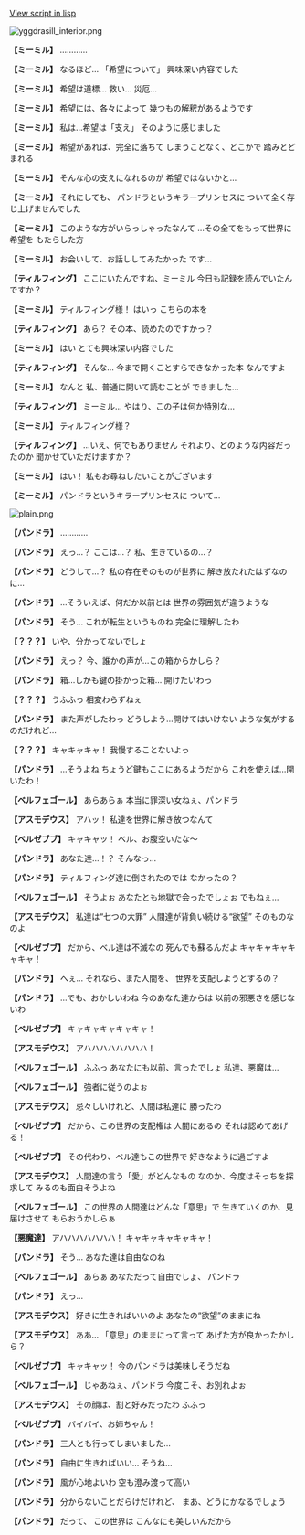 [View script in lisp](../scripts/202209990.txt)

![yggdrasill_interior.png](../images/backgrounds/yggdrasill_interior.png)

**【ミーミル】**
…………

**【ミーミル】**
なるほど…
「希望について」
興味深い内容でした

**【ミーミル】**
希望は道標…
救い…
災厄…

**【ミーミル】**
希望には、各々によって
幾つもの解釈があるようです

**【ミーミル】**
私は…希望は「支え」
そのように感じました

**【ミーミル】**
希望があれば、完全に落ちて
しまうことなく、どこかで
踏みとどまれる

**【ミーミル】**
そんな心の支えになれるのが
希望ではないかと…

**【ミーミル】**
それにしても、
パンドラというキラープリンセスに
ついて全く存じ上げませんでした

**【ミーミル】**
このような方がいらっしゃったなんて
…その全てをもって世界に希望を
もたらした方

**【ミーミル】**
お会いして、お話ししてみたかった
です…

**【ティルフィング】**
ここにいたんですね、ミーミル
今日も記録を読んでいたんですか？

**【ミーミル】**
ティルフィング様！
はいっ
こちらの本を

**【ティルフィング】**
あら？
その本、読めたのですかっ？

**【ミーミル】**
はい
とても興味深い内容でした

**【ティルフィング】**
そんな…
今まで開くことすらできなかった本
なんですよ

**【ミーミル】**
なんと
私、普通に開いて読むことが
できました…

**【ティルフィング】**
ミーミル…
やはり、この子は何か特別な…

**【ミーミル】**
ティルフィング様？

**【ティルフィング】**
…いえ、何でもありません
それより、どのような内容だったのか
聞かせていただけますか？

**【ミーミル】**
はい！
私もお尋ねしたいことがございます

**【ミーミル】**
パンドラというキラープリンセスに
ついて…

![plain.png](../images/backgrounds/plain.png)

**【パンドラ】**
…………

**【パンドラ】**
えっ…？
ここは…？
私、生きているの…？

**【パンドラ】**
どうして…？
私の存在そのものが世界に
解き放たれたはずなのに…

**【パンドラ】**
…そういえば、何だか以前とは
世界の雰囲気が違うような

**【パンドラ】**
そう…
これが転生というものね
完全に理解したわ

**【？？？】**
いや、分かってないでしょ

**【パンドラ】**
えっ？
今、誰かの声が…この箱からかしら？

**【パンドラ】**
箱…しかも鍵の掛かった箱…
開けたいわっ

**【？？？】**
うふふっ
相変わらずねぇ

**【パンドラ】**
また声がしたわっ
どうしよう…開けてはいけない
ような気がするのだけれど…

**【？？？】**
キャキャキャ！
我慢することないよっ

**【パンドラ】**
…そうよね
ちょうど鍵もここにあるようだから
これを使えば…開いたわ！

**【ベルフェゴール】**
あらあらぁ
本当に罪深い女ねぇ、パンドラ

**【アスモデウス】**
アハッ！
私達を世界に解き放つなんて

**【ベルゼブブ】**
キャキャッ！
ベル、お腹空いたな～

**【パンドラ】**
あなた達…！？
そんなっ…

**【パンドラ】**
ティルフィング達に倒されたのでは
なかったの？

**【ベルフェゴール】**
そうよぉ
あなたとも地獄で会ったでしょぉ
でもねぇ…

**【アスモデウス】**
私達は“七つの大罪”
人間達が背負い続ける“欲望”
そのものなのよ

**【ベルゼブブ】**
だから、ベル達は不滅なの
死んでも蘇るんだよ
キャキャキャキャキャ！

**【パンドラ】**
へぇ…
それなら、また人間を、
世界を支配しようとするの？

**【パンドラ】**
…でも、おかしいわね
今のあなた達からは
以前の邪悪さを感じないわ

**【ベルゼブブ】**
キャキャキャキャキャ！

**【アスモデウス】**
アハハハハハハハハ！

**【ベルフェゴール】**
ふふっ
あなたにも以前、言ったでしょ
私達、悪魔は…

**【ベルフェゴール】**
強者に従うのよぉ

**【アスモデウス】**
忌々しいけれど、人間は私達に
勝ったわ

**【ベルゼブブ】**
だから、この世界の支配権は
人間にあるの
それは認めてあげる！

**【ベルゼブブ】**
その代わり、ベル達もこの世界で
好きなように過ごすよ

**【アスモデウス】**
人間達の言う「愛」がどんなもの
なのか、今度はそっちを探求して
みるのも面白そうよね

**【ベルフェゴール】**
この世界の人間達はどんな「意思」で
生きていくのか、見届けさせて
もらおうかしらぁ

**【悪魔達】**
アハハハハハハハ！
キャキャキャキャキャ！

**【パンドラ】**
そう…
あなた達は自由なのね

**【ベルフェゴール】**
あらぁ
あなただって自由でしょ、
パンドラ

**【パンドラ】**
えっ…

**【アスモデウス】**
好きに生きればいいのよ
あなたの“欲望”のままにね

**【アスモデウス】**
ああ…
「意思」のままにって言って
あげた方が良かったかしら？

**【ベルゼブブ】**
キャキャッ！
今のパンドラは美味しそうだね

**【ベルフェゴール】**
じゃあねぇ、パンドラ
今度こそ、お別れよぉ

**【アスモデウス】**
その顔は、割と好みだったわ
ふふっ

**【ベルゼブブ】**
バイバイ、お姉ちゃん！

**【パンドラ】**
三人とも行ってしまいました…

**【パンドラ】**
自由に生きればいい…
そうね…

**【パンドラ】**
風が心地よいわ
空も澄み渡って高い

**【パンドラ】**
分からないことだらけだけれど、
まあ、どうにかなるでしょう

**【パンドラ】**
だって、
この世界は
こんなにも美しいんだから
